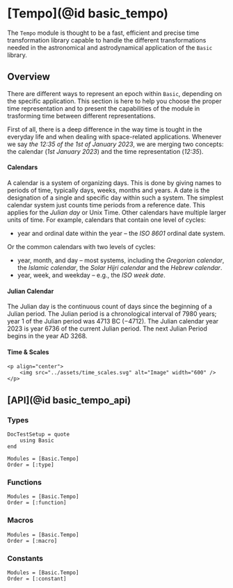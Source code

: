 # [Tempo](@id basic_tempo)

The `Tempo` module is thought to be a fast, efficient and precise time transformation library
capable to handle the different transformations needed in the astronomical and astrodynamical 
application of the `Basic` library.

## Overview

There are different ways to represent an epoch within `Basic`, depending on the specific 
application. This section is here to help you choose the proper time representation and to 
present the capabilities of the module in trasforming time between different representations.

First of all, there is a deep difference in the way time is tought in the everyday life and when dealing with space-related applications. Whenever we say _the 12:35 of the 1st of January 2023_, we are merging two concepts: the calendar (_1st January 2023_) and the time representation (_12:35_).

#### Calendars
A calendar is a system of organizing days. This is done by giving names to periods of time, typically days, weeks, months and years. A date is the designation of a single and specific day within such a system. The simplest calendar system just counts time periods from a reference date. This applies for the _Julian day_ or Unix Time. Other calendars have multiple larger units of time. For example, calendars that contain one level of cycles:

 - year and ordinal date within the year – the _ISO 8601_ ordinal date system.

Or the common calendars with two levels of cycles:

- year, month, and day – most systems, including the _Gregorian calendar_, the _Islamic calendar_, the _Solar Hijri calendar_ and the _Hebrew calendar_.
- year, week, and weekday – e.g., the _ISO week date_.

#### Julian Calendar

The Julian day is the continuous count of days since the beginning of a Julian period. 
The Julian period is a chronological interval of 7980 years; year 1 of the Julian period was 
4713 BC (−4712). The Julian calendar year 2023 is year 6736 of the current Julian period. 
The next Julian Period begins in the year AD 3268.

#### Time & Scales

```@raw html
<p align="center">
    <img src="../assets/time_scales.svg" alt="Image" width="600" />
</p>
```


## [API](@id basic_tempo_api)

### Types

```@meta
DocTestSetup = quote
    using Basic
end
```

```@autodocs
Modules = [Basic.Tempo]
Order = [:type]
```

### Functions

```@autodocs
Modules = [Basic.Tempo]
Order = [:function]
```

### Macros

```@autodocs
Modules = [Basic.Tempo]
Order = [:macro]
```

### Constants

```@autodocs
Modules = [Basic.Tempo]
Order = [:constant]
``` 